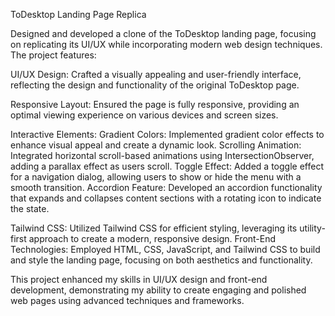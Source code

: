 ToDesktop Landing Page Replica

Designed and developed a clone of the ToDesktop landing page, focusing on replicating its UI/UX while incorporating modern web design techniques. The project features:

UI/UX Design: Crafted a visually appealing and user-friendly interface, reflecting the design and functionality of the original ToDesktop page.

Responsive Layout: Ensured the page is fully responsive, providing an optimal viewing experience on various devices and screen sizes.

Interactive Elements:
Gradient Colors: Implemented gradient color effects to enhance visual appeal and create a dynamic look.
Scrolling Animation: Integrated horizontal scroll-based animations using IntersectionObserver, adding a parallax effect as users scroll.
Toggle Effect: Added a toggle effect for a navigation dialog, allowing users to show or hide the menu with a smooth transition.
Accordion Feature: Developed an accordion functionality that expands and collapses content sections with a rotating icon to indicate the state.

Tailwind CSS: Utilized Tailwind CSS for efficient styling, leveraging its utility-first approach to create a modern, responsive design.
Front-End Technologies: Employed HTML, CSS, JavaScript, and Tailwind CSS to build and style the landing page, focusing on both aesthetics and functionality.

This project enhanced my skills in UI/UX design and front-end development, demonstrating my ability to create engaging and polished web pages using advanced techniques and frameworks.

